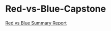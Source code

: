 # Red-vs-Blue-Capstone

[Red vs Blue Summary Report](https://github.com/Haris-Mian/Red-vs-Blue-Capstone/blob/5a55e545b02b229488a77d83abc4c61d11740c46/Hmian_Project2.pdf)
